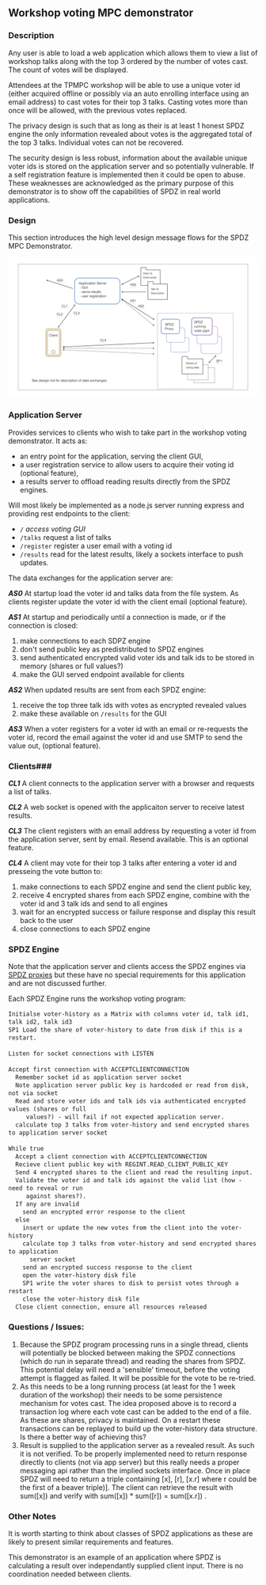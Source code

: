 ## Workshop voting MPC demonstrator

### Description

Any user is able to load a web application which allows them to view a list of workshop talks along with the top 3 ordered by the number of votes cast. The count of votes will be displayed.

Attendees at the TPMPC workshop will be able to use a unique voter id (either acquired offline or possibly via an auto enrolling interface using an email address) to cast votes for their top 3 talks. Casting votes more than once will be allowed, with the previous votes replaced.

The privacy design is such that as long as their is at least 1 honest SPDZ engine the only information revealed about votes is the aggregated total of the top 3 talks. Individual votes can not be recovered. 

The security design is less robust, information about the available unique voter ids is stored on the application server and so potentially vulnerable. If a self registration feature is implemented then it could be open to abuse. These weaknesses are acknowledged as the primary purpose of this demonstrator is to show off the capabilities of SPDZ in real world applications.

### Design

This section introduces the high level design message flows for the SPDZ MPC Demonstrator.  

![crypto logo](./voting-demo-hld.png)

### Application Server

Provides services to clients who wish to take part in the workshop voting demonstrator. It acts as:

- an entry point for the application, serving the client GUI,
- a user registration service to allow users to acquire their voting id (optional feature),
- a results server to offload reading results directly from the SPDZ engines.

Will most likely be implemented as a node.js server running express and providing rest endpoints to the client:

- `/` *access voting GUI*
- `/talks` request a list of talks
- `/register` register a user email with a voting id
- `/results` read for the latest results, likely a sockets interface to push updates.

The data exchanges for the application server are:

***AS0*** At startup load the voter id and talks data from the file system. As clients register update the voter id with the client email (optional feature).

***AS1*** At startup and periodically until a connection is made, or if the connection is closed:

1. make connections to each SDPZ engine
2. don't send public key as predistributed to SPDZ engines
3. send authenticated encrypted valid voter ids and talk ids to be stored in memory (shares or full values?)
4. make the GUI served endpoint available for clients

***AS2*** When updated results are sent from each SPDZ engine:

1. receive the top three talk ids with votes as encrypted revealed values
2. make these available on `/results` for the GUI 

***AS3*** When a voter registers for a voter id with an email or re-requests the voter id, record the email against the voter id and use SMTP to send the value out, (optional feature). 

### Clients###

***CL1*** A client connects to the application server with a browser and requests a list of talks.

***CL2*** A web socket is opened with the applicaiton server to receive latest results.

***CL3*** The client registers with an email address by requesting a voter id from the application server, sent by email. Resend available. This is an optional feature.

***CL4*** A client may vote for their top 3 talks after entering a voter id and presseing the  vote button to:

1. make connections to each SPDZ engine and send the client public key,
2. receive 4 encrypted shares from each SPDZ engine, combine with the voter id and 3 talk ids and send to all engines 
3. wait for an encrypted success or failure response and display this result back to the user
4. close connections to each SPDZ engine

### SPDZ Engine

Note that the application server and clients access the SPDZ engines via [SPDZ proxies](https://github.com/bristolcrypto/spdz-proxy) but these have no special requirements for this application and are not discussed further. 

Each SPDZ Engine runs the workshop voting program:

```
Initialse voter-history as a Matrix with columns voter id, talk id1, talk id2, talk id3
SP1 Load the share of voter-history to date from disk if this is a restart. 

Listen for socket connections with LISTEN

Accept first connection with ACCEPTCLIENTCONNECTION
  Remember socket id as application server socket
  Note application server public key is hardcoded or read from disk, not via socket
  Read and store voter ids and talk ids via authenticated encrypted values (shares or full
     values?) - will fail if not expected application server.
  calculate top 3 talks from voter-history and send encrypted shares to application server socket

While true
  Accept a client connection with ACCEPTCLIENTCONNECTION
  Recieve client public key with REGINT.READ_CLIENT_PUBLIC_KEY
  Send 4 encrypted shares to the client and read the resulting input.
  Validate the voter id and talk ids against the valid list (how - need to reveal or run
     against shares?).
  If any are invalid
    send an encrypted error response to the client
  else
    insert or update the new votes from the client into the voter-history
    calculate top 3 talks from voter-history and send encrypted shares to application 
      server socket
    send an encrypted success response to the client
    open the voter-history disk file
    SP1 write the voter shares to disk to persist votes through a restart
    close the voter-history disk file
  Close client connection, ensure all resources released
```

### Questions / Issues:

1. Because the SPDZ program processing runs in a single thread, clients will potentially be blocked between making the SPDZ connections (which do run in separate thread) and reading the shares from SPDZ. This potential delay will need a 'sensible' timeout, before the voting attempt is flagged as failed. It will be possible for the vote to be re-tried.
2. As this needs to be a long running process (at least for the 1 week duration of the workshop) their needs to be some persistence mechanism for votes cast. The idea proposed above is to record a transaction log where each vote cast can be added to the end of a file. As these are shares, privacy is maintained. On a restart these transactions can be replayed to build up the voter-history data structure. Is there a better way of achieving this?
3. Result is supplied to the application server as a revealed result. As such it is not verified. To be properly implemented need to return response directly to clients (not via app server) but this really needs a proper messaging api rather than the implied sockets interface. Once in place SPDZ will need to return a triple containing [x], [r], [x.r] where r could be the first of a beaver triple)]. The client can retrieve the result with sum([x]) and verify with sum([x]) * sum([r]) = sum([x.r]) . 

### Other Notes

It is worth starting to think about classes of SPDZ applications as these are likely to present similar requirements and features. 

This demonstrator is an example of an application where SPDZ is calculating a result over independantly supplied client input. There is no coordination needed between clients.
